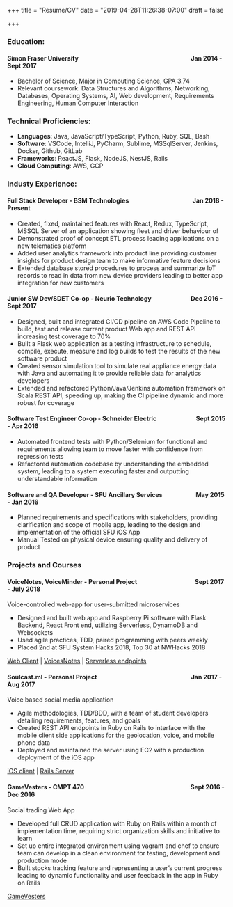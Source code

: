 +++
title = "Resume/CV"
date = "2019-04-28T11:26:38-07:00"
draft = false

+++

### Education:

#### Simon Fraser University &emsp;&emsp;&emsp;&emsp;&emsp;&emsp;&emsp;&emsp;&emsp;&emsp;&emsp;&emsp;&emsp;&emsp;&emsp;&emsp;&emsp;&emsp; Jan 2014 - Sept 2017

* Bachelor of Science, Major in Computing Science, GPA 3.74
* Relevant coursework: Data Structures and Algorithms, Networking, Databases, Operating
Systems, AI, Web development, Requirements Engineering, Human Computer Interaction

### Technical Proficiencies:

* __Languages__: Java, JavaScript/TypeScript, Python, Ruby, SQL, Bash
* __Software__: VSCode, IntelliJ, PyCharm, Sublime, MSSqlServer, Jenkins, Docker, Github, GitLab
* __Frameworks__: ReactJS, Flask, NodeJS, NestJS, Rails
* __Cloud Computing__: AWS, GCP

### Industy Experience:

#### Full Stack Developer - BSM Technologies &emsp;&emsp;&emsp;&emsp;&emsp;&emsp;&emsp;&emsp;&emsp;&emsp; Jan 2018 - Present

* Created, fixed, maintained features with React, Redux, TypeScript, MSSQL Server of an
application showing fleet and driver behaviour of
* Demonstrated proof of concept ETL process leading applications on a new telematics platform
* Added user analytics framework into product line providing customer insights for product design team to make informative feature decisions
* Extended database stored procedures to process and summarize IoT records to read in data from new device providers leading to better app integration for new customers

#### Junior SW Dev/SDET Co-op - Neurio Technology &emsp;&emsp;&emsp;&emsp;&emsp;&emsp; Dec 2016 - Sept 2017

* Designed, built and integrated CI/CD pipeline on AWS Code Pipeline to build, test and release current product Web app and REST API increasing test coverage to 70%
* Built a Flask web application as a testing infrastructure to schedule, compile, execute, measure and log builds to test the results of the new software product
* Created sensor simulation tool to simulate real appliance energy data with Java and automating it to provide reliable data for analytics developers
* Extended and refactored Python/Java/Jenkins automation framework on Scala REST API, speeding up, making the CI pipeline dynamic and more robust for coverage

#### Software Test Engineer Co-op - Schneider Electric &emsp;&emsp;&emsp;&emsp;&emsp;&emsp; Sept 2015 - Apr 2016

* Automated frontend tests with Python/Selenium for functional and requirements allowing team to move faster with confidence from regression tests
* Refactored automation codebase by understanding the embedded system, leading to a system executing faster and outputting understandable information

#### Software and QA Developer - SFU Ancillary Services &emsp;&emsp;&emsp;&emsp;&emsp; May 2015 - Jan 2016

* Planned requirements and specifications with stakeholders, providing clarification and scope of mobile app, leading to the design and implementation of the official SFU iOS App
* Manual Tested on physical device ensuring quality and delivery of product

### Projects and Courses

#### VoiceNotes, VoiceMinder - Personal Project &emsp;&emsp;&emsp;&emsp;&emsp;&emsp;&emsp;&emsp;&emsp; Sept 2017 - July 2018

Voice-controlled web-app for user-submitted microservices

* Designed and built web app and Raspberry Pi software with Flask Backend, React Front end, utilizing Serverless, DynamoDB and Websockets
* Used agile practices, TDD, paired programming with peers weekly
* Placed 2nd at SFU System Hacks 2018, Top 30 at NWHacks 2018

[Web Client](https://github.com/jmloewen/voiceOS-client) | [VoicesNotes](https://github.com/jyleong/voicenotes) | [Serverless endpoints](https://github.com/jmloewen/voiceos-serverless)

#### Soulcast.ml - Personal Project &emsp;&emsp;&emsp;&emsp;&emsp;&emsp;&emsp;&emsp;&emsp;&emsp;&emsp;&emsp;&emsp;&emsp;&emsp; Jan 2017 - Aug 2017

Voice based social media application

* Agile methodologies, TDD/BDD, with a team of student developers detailing requirements, features, and goals
* Created REST API endpoints in Ruby on Rails to interface with the mobile client side applications for the geolocation, voice, and mobile phone data
* Deployed and maintained the server using EC2 with a production deployment of the iOS app

[iOS client](https://github.com/esemeniuc/Soulcast) | [Rails Server](https://github.com/esemeniuc/soulcast-server)

#### GameVesters - CMPT 470 &emsp;&emsp;&emsp;&emsp;&emsp;&emsp;&emsp;&emsp;&emsp;&emsp;&emsp;&emsp;&emsp;&emsp;&emsp;&emsp;&emsp; Sept 2016 - Dec 2016

Social trading Web App

* Developed full CRUD application with Ruby on Rails within a month of implementation time, requiring strict organization skills and initiative to learn
* Set up entire integrated environment using vagrant and chef to ensure team can develop in a clean environment for testing, development and production mode
* Built stocks tracking feature and representing a user’s current progress leading to dynamic functionality and user feedback in the app in Ruby on Rails

[GameVesters](https://github.com/jyleong/GameVesters)
